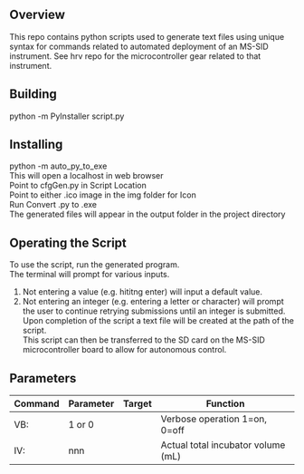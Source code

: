 ## Overview
This repo contains python scripts used to generate text files using unique syntax for commands related to automated deployment of an MS-SID instrument. See hrv repo for the microcontroller gear related to that instrument.  
## Building
python -m PyInstaller script.py  
## Installing
python -m auto_py_to_exe  
This will open a localhost in web browser  
Point to cfgGen.py in Script Location  
Point to either .ico image in the img folder for Icon  
Run Convert .py to .exe  
The generated files will appear in the output folder in the project directory  
## Operating the Script
To use the script, run the generated program.  
The terminal will prompt for various inputs.  
1. Not entering a value (e.g. hititng enter) will input a default value.  
2. Not entering an integer (e.g. entering a letter or character) will prompt the user to continue retrying submissions until an integer is submitted.  
Upon completion of the script a text file will be created at the path of the script.  
This script can then be transferred to the SD card on the MS-SID microcontroller board to allow for autonomous control.  

## Parameters
| Command | Parameter | Target | Function |
| --- | --- | --- | --- |
| VB: | 1 or 0 |  | Verbose operation 1=on, 0=off |
| IV: | nnn |  | Actual total incubator volume (mL) |